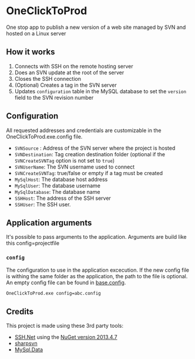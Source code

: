# OneClickToProd
One stop app to publish a new version of a web site managed by SVN and hosted on a Linux server

## How it works

1. Connects with SSH on the remote hosting server
2. Does an SVN update at the root of the server
3. Closes the SSH connection
4. (Optional) Creates a tag in the SVN server
5. Updates `configuration` table in the MySQL database to set the `version` field to the SVN revision number

## Configuration

All requested addresses and credentials are customizable in the OneClickToProd.exe.config file.

* `SVNSource` : Address of the SVN server where the project is hosted
* `SVNDestination`: Tag creation destination folder (optional if the `SVNCreateSVNTag` option is not set to `true`)
* `SVNUserName`: The SVN username used to connect
* `SVNCreateSVNTag`: true/false or empty if a tag must be created
* `MySqlHost`: The database host address
* `MySqlUser`: The database username
* `MySqlDatabase`: The database name
* `SSHHost`: The address of the SSH server
* `SSHUser`: The SSH user.

## Application arguments

It's possible to pass arguments to the application. Arguments are build like this config=projectfile

### `config`

The configuration to use in the application excecution. If the new config file is withing the same folder as the application, the path to the file is optional. An empty config file can be found in [base.config](https://github.com/MuffunKevin/OneClickToProd/blob/master/OneClickToProd/base.config).

```bash
OneClickToProd.exe config=abc.config
```

## Credits
This project is made using these 3rd party tools:

* [SSH.Net](https://sshnet.codeplex.com/) using the [NuGet version 2013.4.7](https://www.nuget.org/packages/SSH.NET/)
* [sharpsvn](https://sharpsvn.open.collab.net/servlets/ProjectProcess?documentContainer=c4__Samples)
* [MySql.Data](https://www.nuget.org/packages/MySql.Data/)
